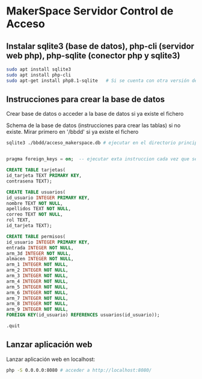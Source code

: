 # MakerSpace Servidor Control de Acceso

## Instalar sqlite3 (base de datos), php-cli (servidor web php), php-sqlite (conector php y sqlite3)

```sh
sudo apt install sqlite3
sudo apt install php-cli
sudo apt-get install php8.1-sqlite   # Si se cuenta con otra versión de php modificar el comando
```

## Instrucciones para crear la base de datos

Crear base de datos o acceder a la base de datos si ya existe el fichero

Schema de la base de datos (instrucciones para crear las tablas) si no existe. Mirar primero en '/bbdd' si ya existe el fichero

```sh
sqlite3 ./bbdd/acceso_makerspace.db # ejecutar en el directorio principal ./MakerSpace-ControlServer
```

```sql

pragma foreign_keys = on;  -- ejecutar exta instruccion cada vez que se acceda directamente a la base de datos para forzar la foreing key

CREATE TABLE tarjetas(
id_tarjeta TEXT PRIMARY KEY,
contrasena TEXT);

CREATE TABLE usuarios(
id_usuario INTEGER PRIMARY KEY,
nombre TEXT NOT NULL,
apellidos TEXT NOT NULL,
correo TEXT NOT NULL,
rol TEXT,
id_tarjeta TEXT);

CREATE TABLE permisos(
id_usuario INTEGER PRIMARY KEY,
entrada INTEGER NOT NULL,
arm_3d INTEGER NOT NULL,
almacen INTEGER NOT NULL,
arm_1 INTEGER NOT NULL,
arm_2 INTEGER NOT NULL,
arm_3 INTEGER NOT NULL,
arm_4 INTEGER NOT NULL,
arm_5 INTEGER NOT NULL,
arm_6 INTEGER NOT NULL,
arm_7 INTEGER NOT NULL,
arm_8 INTEGER NOT NULL,
arm_9 INTEGER NOT NULL,
FOREIGN KEY(id_usuario) REFERENCES usuarios(id_usuario));

.quit
```

## Lanzar aplicación web

Lanzar aplicación web en localhost:

```sh
php -S 0.0.0.0:8080 # acceder a http://localhost:8080/
```